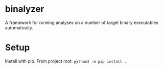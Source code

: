 # binalyzer
A framework for running analyses on a number of target binary executables automatically.

# Setup
Install with pip. From project root:
`python3 -m pip install .`
